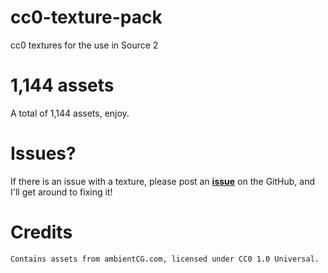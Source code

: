 
# cc0-texture-pack
cc0 textures for the use in Source 2

# 1,144 assets
A total of 1,144 assets, enjoy.

# Issues?
If there is an issue with a texture, please post an [**issue**](https://github.com/PatrickJnr/cc0-texture-pack/issues/new) on the GitHub, and I'll get around to fixing it!

# Credits
```
Contains assets from ambientCG.com, licensed under CC0 1.0 Universal.
```
